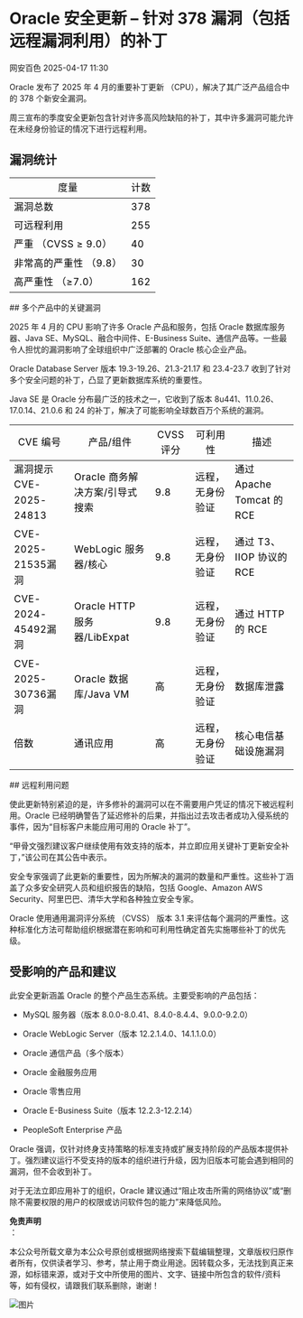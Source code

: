 #  Oracle 安全更新 – 针对 378 漏洞（包括远程漏洞利用）的补丁   
 网安百色   2025-04-17 11:30  
  
Oracle 发布了 2025 年 4 月的重要补丁更新 （CPU），解决了其广泛产品组合中的 378 个新安全漏洞。  
  
周三宣布的季度安全更新包含针对许多高风险缺陷的补丁，其中许多漏洞可能允许在未经身份验证的情况下进行远程利用。  
## 漏洞统计  
  
<table><thead><tr><th><section><span leaf="" style="color:rgba(0, 0, 0, 0.9);font-size:17px;font-family:&#34;mp-quote&#34;, -apple-system-font, BlinkMacSystemFont, &#34;Helvetica Neue&#34;, &#34;PingFang SC&#34;, &#34;Hiragino Sans GB&#34;, &#34;Microsoft YaHei UI&#34;, &#34;Microsoft YaHei&#34;, Arial, sans-serif;line-height:1.6;letter-spacing:0.034em;font-style:normal;font-weight:normal;"><span textstyle="" style="color: rgb(0, 0, 0);">度量</span></span></section></th><th><section><span leaf="" style="color:rgba(0, 0, 0, 0.9);font-size:17px;font-family:&#34;mp-quote&#34;, -apple-system-font, BlinkMacSystemFont, &#34;Helvetica Neue&#34;, &#34;PingFang SC&#34;, &#34;Hiragino Sans GB&#34;, &#34;Microsoft YaHei UI&#34;, &#34;Microsoft YaHei&#34;, Arial, sans-serif;line-height:1.6;letter-spacing:0.034em;font-style:normal;font-weight:normal;"><span textstyle="" style="color: rgb(0, 0, 0);">计数</span></span></section></th></tr></thead><tbody><tr><td><section><span leaf="" style="color:rgba(0, 0, 0, 0.9);font-size:17px;font-family:&#34;mp-quote&#34;, -apple-system-font, BlinkMacSystemFont, &#34;Helvetica Neue&#34;, &#34;PingFang SC&#34;, &#34;Hiragino Sans GB&#34;, &#34;Microsoft YaHei UI&#34;, &#34;Microsoft YaHei&#34;, Arial, sans-serif;line-height:1.6;letter-spacing:0.034em;font-style:normal;font-weight:normal;"><span textstyle="" style="color: rgb(0, 0, 0);">漏洞总数</span></span></section></td><td><section><span leaf="" style="color:rgba(0, 0, 0, 0.9);font-size:17px;font-family:&#34;mp-quote&#34;, -apple-system-font, BlinkMacSystemFont, &#34;Helvetica Neue&#34;, &#34;PingFang SC&#34;, &#34;Hiragino Sans GB&#34;, &#34;Microsoft YaHei UI&#34;, &#34;Microsoft YaHei&#34;, Arial, sans-serif;line-height:1.6;letter-spacing:0.034em;font-style:normal;font-weight:normal;"><span textstyle="" style="color: rgb(0, 0, 0);">378</span></span></section></td></tr><tr><td><section><span leaf="" style="color:rgba(0, 0, 0, 0.9);font-size:17px;font-family:&#34;mp-quote&#34;, -apple-system-font, BlinkMacSystemFont, &#34;Helvetica Neue&#34;, &#34;PingFang SC&#34;, &#34;Hiragino Sans GB&#34;, &#34;Microsoft YaHei UI&#34;, &#34;Microsoft YaHei&#34;, Arial, sans-serif;line-height:1.6;letter-spacing:0.034em;font-style:normal;font-weight:normal;"><span textstyle="" style="color: rgb(0, 0, 0);">可远程利用</span></span></section></td><td><section><span leaf="" style="color:rgba(0, 0, 0, 0.9);font-size:17px;font-family:&#34;mp-quote&#34;, -apple-system-font, BlinkMacSystemFont, &#34;Helvetica Neue&#34;, &#34;PingFang SC&#34;, &#34;Hiragino Sans GB&#34;, &#34;Microsoft YaHei UI&#34;, &#34;Microsoft YaHei&#34;, Arial, sans-serif;line-height:1.6;letter-spacing:0.034em;font-style:normal;font-weight:normal;"><span textstyle="" style="color: rgb(0, 0, 0);">255</span></span></section></td></tr><tr><td><section><span leaf="" style="color:rgba(0, 0, 0, 0.9);font-size:17px;font-family:&#34;mp-quote&#34;, -apple-system-font, BlinkMacSystemFont, &#34;Helvetica Neue&#34;, &#34;PingFang SC&#34;, &#34;Hiragino Sans GB&#34;, &#34;Microsoft YaHei UI&#34;, &#34;Microsoft YaHei&#34;, Arial, sans-serif;line-height:1.6;letter-spacing:0.034em;font-style:normal;font-weight:normal;"><span textstyle="" style="color: rgb(0, 0, 0);">严重 （CVSS ≥ 9.0）</span></span></section></td><td><section><span leaf="" style="color:rgba(0, 0, 0, 0.9);font-size:17px;font-family:&#34;mp-quote&#34;, -apple-system-font, BlinkMacSystemFont, &#34;Helvetica Neue&#34;, &#34;PingFang SC&#34;, &#34;Hiragino Sans GB&#34;, &#34;Microsoft YaHei UI&#34;, &#34;Microsoft YaHei&#34;, Arial, sans-serif;line-height:1.6;letter-spacing:0.034em;font-style:normal;font-weight:normal;"><span textstyle="" style="color: rgb(0, 0, 0);">40</span></span></section></td></tr><tr><td><section><span leaf="" style="color:rgba(0, 0, 0, 0.9);font-size:17px;font-family:&#34;mp-quote&#34;, -apple-system-font, BlinkMacSystemFont, &#34;Helvetica Neue&#34;, &#34;PingFang SC&#34;, &#34;Hiragino Sans GB&#34;, &#34;Microsoft YaHei UI&#34;, &#34;Microsoft YaHei&#34;, Arial, sans-serif;line-height:1.6;letter-spacing:0.034em;font-style:normal;font-weight:normal;"><span textstyle="" style="color: rgb(0, 0, 0);">非常高的严重性 （9.8）</span></span></section></td><td><section><span leaf="" style="color:rgba(0, 0, 0, 0.9);font-size:17px;font-family:&#34;mp-quote&#34;, -apple-system-font, BlinkMacSystemFont, &#34;Helvetica Neue&#34;, &#34;PingFang SC&#34;, &#34;Hiragino Sans GB&#34;, &#34;Microsoft YaHei UI&#34;, &#34;Microsoft YaHei&#34;, Arial, sans-serif;line-height:1.6;letter-spacing:0.034em;font-style:normal;font-weight:normal;"><span textstyle="" style="color: rgb(0, 0, 0);">30</span></span></section></td></tr><tr><td><section><span leaf="" style="color:rgba(0, 0, 0, 0.9);font-size:17px;font-family:&#34;mp-quote&#34;, -apple-system-font, BlinkMacSystemFont, &#34;Helvetica Neue&#34;, &#34;PingFang SC&#34;, &#34;Hiragino Sans GB&#34;, &#34;Microsoft YaHei UI&#34;, &#34;Microsoft YaHei&#34;, Arial, sans-serif;line-height:1.6;letter-spacing:0.034em;font-style:normal;font-weight:normal;"><span textstyle="" style="color: rgb(0, 0, 0);">高严重性 （≥7.0）</span></span></section></td><td><section><span leaf="" style="color:rgba(0, 0, 0, 0.9);font-size:17px;font-family:&#34;mp-quote&#34;, -apple-system-font, BlinkMacSystemFont, &#34;Helvetica Neue&#34;, &#34;PingFang SC&#34;, &#34;Hiragino Sans GB&#34;, &#34;Microsoft YaHei UI&#34;, &#34;Microsoft YaHei&#34;, Arial, sans-serif;line-height:1.6;letter-spacing:0.034em;font-style:normal;font-weight:normal;"><span textstyle="" style="color: rgb(0, 0, 0);">162</span></span></section></td></tr></tbody></table>## 多个产品中的关键漏洞  
  
2025 年 4 月的 CPU 影响了许多 Oracle 产品和服务，包括 Oracle 数据库服务器、Java SE、MySQL、融合中间件、E-Business Suite、通信产品等。一些最令人担忧的漏洞影响了全球组织中广泛部署的 Oracle 核心企业产品。  
  
Oracle Database Server 版本 19.3-19.26、21.3-21.17 和 23.4-23.7 收到了针对多个安全问题的补丁，凸显了更新数据库系统的重要性。  
  
Java SE 是 Oracle 分布最广泛的技术之一，它收到了版本 8u441、11.0.26、17.0.14、21.0.6 和 24 的补丁，解决了可能影响全球数百万个系统的漏洞。  
  
<table><thead><tr><th><section><span leaf="" style="color:rgba(0, 0, 0, 0.9);font-size:17px;font-family:&#34;mp-quote&#34;, -apple-system-font, BlinkMacSystemFont, &#34;Helvetica Neue&#34;, &#34;PingFang SC&#34;, &#34;Hiragino Sans GB&#34;, &#34;Microsoft YaHei UI&#34;, &#34;Microsoft YaHei&#34;, Arial, sans-serif;line-height:1.6;letter-spacing:0.034em;font-style:normal;font-weight:normal;"><span textstyle="" style="color: rgb(0, 0, 0);">CVE 编号</span></span></section></th><th><section><span leaf="" style="color:rgba(0, 0, 0, 0.9);font-size:17px;font-family:&#34;mp-quote&#34;, -apple-system-font, BlinkMacSystemFont, &#34;Helvetica Neue&#34;, &#34;PingFang SC&#34;, &#34;Hiragino Sans GB&#34;, &#34;Microsoft YaHei UI&#34;, &#34;Microsoft YaHei&#34;, Arial, sans-serif;line-height:1.6;letter-spacing:0.034em;font-style:normal;font-weight:normal;"><span textstyle="" style="color: rgb(0, 0, 0);">产品/组件</span></span></section></th><th><section><span leaf="" style="color:rgba(0, 0, 0, 0.9);font-size:17px;font-family:&#34;mp-quote&#34;, -apple-system-font, BlinkMacSystemFont, &#34;Helvetica Neue&#34;, &#34;PingFang SC&#34;, &#34;Hiragino Sans GB&#34;, &#34;Microsoft YaHei UI&#34;, &#34;Microsoft YaHei&#34;, Arial, sans-serif;line-height:1.6;letter-spacing:0.034em;font-style:normal;font-weight:normal;"><span textstyle="" style="color: rgb(0, 0, 0);">CVSS 评分</span></span></section></th><th><section><span leaf="" style="color:rgba(0, 0, 0, 0.9);font-size:17px;font-family:&#34;mp-quote&#34;, -apple-system-font, BlinkMacSystemFont, &#34;Helvetica Neue&#34;, &#34;PingFang SC&#34;, &#34;Hiragino Sans GB&#34;, &#34;Microsoft YaHei UI&#34;, &#34;Microsoft YaHei&#34;, Arial, sans-serif;line-height:1.6;letter-spacing:0.034em;font-style:normal;font-weight:normal;"><span textstyle="" style="color: rgb(0, 0, 0);">可利用性</span></span></section></th><th><section><span leaf="" style="color:rgba(0, 0, 0, 0.9);font-size:17px;font-family:&#34;mp-quote&#34;, -apple-system-font, BlinkMacSystemFont, &#34;Helvetica Neue&#34;, &#34;PingFang SC&#34;, &#34;Hiragino Sans GB&#34;, &#34;Microsoft YaHei UI&#34;, &#34;Microsoft YaHei&#34;, Arial, sans-serif;line-height:1.6;letter-spacing:0.034em;font-style:normal;font-weight:normal;"><span textstyle="" style="color: rgb(0, 0, 0);">描述</span></span></section></th></tr></thead><tbody><tr><td><section><span leaf="" style="color:rgba(0, 0, 0, 0.9);font-size:17px;font-family:&#34;mp-quote&#34;, -apple-system-font, BlinkMacSystemFont, &#34;Helvetica Neue&#34;, &#34;PingFang SC&#34;, &#34;Hiragino Sans GB&#34;, &#34;Microsoft YaHei UI&#34;, &#34;Microsoft YaHei&#34;, Arial, sans-serif;line-height:1.6;letter-spacing:0.034em;font-style:normal;font-weight:normal;"><span textstyle="" style="color: rgb(0, 0, 0);">漏洞提示 CVE-2025-24813</span></span></section></td><td><section><span leaf="" style="color:rgba(0, 0, 0, 0.9);font-size:17px;font-family:&#34;mp-quote&#34;, -apple-system-font, BlinkMacSystemFont, &#34;Helvetica Neue&#34;, &#34;PingFang SC&#34;, &#34;Hiragino Sans GB&#34;, &#34;Microsoft YaHei UI&#34;, &#34;Microsoft YaHei&#34;, Arial, sans-serif;line-height:1.6;letter-spacing:0.034em;font-style:normal;font-weight:normal;"><span textstyle="" style="color: rgb(0, 0, 0);">Oracle 商务解决方案/引导式搜索</span></span></section></td><td><section><span leaf="" style="color:rgba(0, 0, 0, 0.9);font-size:17px;font-family:&#34;mp-quote&#34;, -apple-system-font, BlinkMacSystemFont, &#34;Helvetica Neue&#34;, &#34;PingFang SC&#34;, &#34;Hiragino Sans GB&#34;, &#34;Microsoft YaHei UI&#34;, &#34;Microsoft YaHei&#34;, Arial, sans-serif;line-height:1.6;letter-spacing:0.034em;font-style:normal;font-weight:normal;"><span textstyle="" style="color: rgb(0, 0, 0);">9.8</span></span></section></td><td><section><span leaf="" style="color:rgba(0, 0, 0, 0.9);font-size:17px;font-family:&#34;mp-quote&#34;, -apple-system-font, BlinkMacSystemFont, &#34;Helvetica Neue&#34;, &#34;PingFang SC&#34;, &#34;Hiragino Sans GB&#34;, &#34;Microsoft YaHei UI&#34;, &#34;Microsoft YaHei&#34;, Arial, sans-serif;line-height:1.6;letter-spacing:0.034em;font-style:normal;font-weight:normal;"><span textstyle="" style="color: rgb(0, 0, 0);">远程，无身份验证</span></span></section></td><td><section><span leaf="" style="color:rgba(0, 0, 0, 0.9);font-size:17px;font-family:&#34;mp-quote&#34;, -apple-system-font, BlinkMacSystemFont, &#34;Helvetica Neue&#34;, &#34;PingFang SC&#34;, &#34;Hiragino Sans GB&#34;, &#34;Microsoft YaHei UI&#34;, &#34;Microsoft YaHei&#34;, Arial, sans-serif;line-height:1.6;letter-spacing:0.034em;font-style:normal;font-weight:normal;"><span textstyle="" style="color: rgb(0, 0, 0);">通过 Apache Tomcat 的 RCE</span></span></section></td></tr><tr><td><section><span leaf="" style="color:rgba(0, 0, 0, 0.9);font-size:17px;font-family:&#34;mp-quote&#34;, -apple-system-font, BlinkMacSystemFont, &#34;Helvetica Neue&#34;, &#34;PingFang SC&#34;, &#34;Hiragino Sans GB&#34;, &#34;Microsoft YaHei UI&#34;, &#34;Microsoft YaHei&#34;, Arial, sans-serif;line-height:1.6;letter-spacing:0.034em;font-style:normal;font-weight:normal;"><span textstyle="" style="color: rgb(0, 0, 0);">CVE-2025-21535漏洞</span></span></section></td><td><section><span leaf="" style="color:rgba(0, 0, 0, 0.9);font-size:17px;font-family:&#34;mp-quote&#34;, -apple-system-font, BlinkMacSystemFont, &#34;Helvetica Neue&#34;, &#34;PingFang SC&#34;, &#34;Hiragino Sans GB&#34;, &#34;Microsoft YaHei UI&#34;, &#34;Microsoft YaHei&#34;, Arial, sans-serif;line-height:1.6;letter-spacing:0.034em;font-style:normal;font-weight:normal;"><span textstyle="" style="color: rgb(0, 0, 0);">WebLogic 服务器/核心</span></span></section></td><td><section><span leaf="" style="color:rgba(0, 0, 0, 0.9);font-size:17px;font-family:&#34;mp-quote&#34;, -apple-system-font, BlinkMacSystemFont, &#34;Helvetica Neue&#34;, &#34;PingFang SC&#34;, &#34;Hiragino Sans GB&#34;, &#34;Microsoft YaHei UI&#34;, &#34;Microsoft YaHei&#34;, Arial, sans-serif;line-height:1.6;letter-spacing:0.034em;font-style:normal;font-weight:normal;"><span textstyle="" style="color: rgb(0, 0, 0);">9.8</span></span></section></td><td><section><span leaf="" style="color:rgba(0, 0, 0, 0.9);font-size:17px;font-family:&#34;mp-quote&#34;, -apple-system-font, BlinkMacSystemFont, &#34;Helvetica Neue&#34;, &#34;PingFang SC&#34;, &#34;Hiragino Sans GB&#34;, &#34;Microsoft YaHei UI&#34;, &#34;Microsoft YaHei&#34;, Arial, sans-serif;line-height:1.6;letter-spacing:0.034em;font-style:normal;font-weight:normal;"><span textstyle="" style="color: rgb(0, 0, 0);">远程，无身份验证</span></span></section></td><td><section><span leaf="" style="color:rgba(0, 0, 0, 0.9);font-size:17px;font-family:&#34;mp-quote&#34;, -apple-system-font, BlinkMacSystemFont, &#34;Helvetica Neue&#34;, &#34;PingFang SC&#34;, &#34;Hiragino Sans GB&#34;, &#34;Microsoft YaHei UI&#34;, &#34;Microsoft YaHei&#34;, Arial, sans-serif;line-height:1.6;letter-spacing:0.034em;font-style:normal;font-weight:normal;"><span textstyle="" style="color: rgb(0, 0, 0);">通过 T3、IIOP 协议的 RCE</span></span></section></td></tr><tr><td><section><span leaf="" style="color:rgba(0, 0, 0, 0.9);font-size:17px;font-family:&#34;mp-quote&#34;, -apple-system-font, BlinkMacSystemFont, &#34;Helvetica Neue&#34;, &#34;PingFang SC&#34;, &#34;Hiragino Sans GB&#34;, &#34;Microsoft YaHei UI&#34;, &#34;Microsoft YaHei&#34;, Arial, sans-serif;line-height:1.6;letter-spacing:0.034em;font-style:normal;font-weight:normal;"><span textstyle="" style="color: rgb(0, 0, 0);">CVE-2024-45492漏洞</span></span></section></td><td><section><span leaf="" style="color:rgba(0, 0, 0, 0.9);font-size:17px;font-family:&#34;mp-quote&#34;, -apple-system-font, BlinkMacSystemFont, &#34;Helvetica Neue&#34;, &#34;PingFang SC&#34;, &#34;Hiragino Sans GB&#34;, &#34;Microsoft YaHei UI&#34;, &#34;Microsoft YaHei&#34;, Arial, sans-serif;line-height:1.6;letter-spacing:0.034em;font-style:normal;font-weight:normal;"><span textstyle="" style="color: rgb(0, 0, 0);">Oracle HTTP 服务器/LibExpat</span></span></section></td><td><section><span leaf="" style="color:rgba(0, 0, 0, 0.9);font-size:17px;font-family:&#34;mp-quote&#34;, -apple-system-font, BlinkMacSystemFont, &#34;Helvetica Neue&#34;, &#34;PingFang SC&#34;, &#34;Hiragino Sans GB&#34;, &#34;Microsoft YaHei UI&#34;, &#34;Microsoft YaHei&#34;, Arial, sans-serif;line-height:1.6;letter-spacing:0.034em;font-style:normal;font-weight:normal;"><span textstyle="" style="color: rgb(0, 0, 0);">9.8</span></span></section></td><td><section><span leaf="" style="color:rgba(0, 0, 0, 0.9);font-size:17px;font-family:&#34;mp-quote&#34;, -apple-system-font, BlinkMacSystemFont, &#34;Helvetica Neue&#34;, &#34;PingFang SC&#34;, &#34;Hiragino Sans GB&#34;, &#34;Microsoft YaHei UI&#34;, &#34;Microsoft YaHei&#34;, Arial, sans-serif;line-height:1.6;letter-spacing:0.034em;font-style:normal;font-weight:normal;"><span textstyle="" style="color: rgb(0, 0, 0);">远程，无身份验证</span></span></section></td><td><section><span leaf="" style="color:rgba(0, 0, 0, 0.9);font-size:17px;font-family:&#34;mp-quote&#34;, -apple-system-font, BlinkMacSystemFont, &#34;Helvetica Neue&#34;, &#34;PingFang SC&#34;, &#34;Hiragino Sans GB&#34;, &#34;Microsoft YaHei UI&#34;, &#34;Microsoft YaHei&#34;, Arial, sans-serif;line-height:1.6;letter-spacing:0.034em;font-style:normal;font-weight:normal;"><span textstyle="" style="color: rgb(0, 0, 0);">通过 HTTP 的 RCE</span></span></section></td></tr><tr><td><section><span leaf="" style="color:rgba(0, 0, 0, 0.9);font-size:17px;font-family:&#34;mp-quote&#34;, -apple-system-font, BlinkMacSystemFont, &#34;Helvetica Neue&#34;, &#34;PingFang SC&#34;, &#34;Hiragino Sans GB&#34;, &#34;Microsoft YaHei UI&#34;, &#34;Microsoft YaHei&#34;, Arial, sans-serif;line-height:1.6;letter-spacing:0.034em;font-style:normal;font-weight:normal;"><span textstyle="" style="color: rgb(0, 0, 0);">CVE-2025-30736漏洞</span></span></section></td><td><section><span leaf="" style="color:rgba(0, 0, 0, 0.9);font-size:17px;font-family:&#34;mp-quote&#34;, -apple-system-font, BlinkMacSystemFont, &#34;Helvetica Neue&#34;, &#34;PingFang SC&#34;, &#34;Hiragino Sans GB&#34;, &#34;Microsoft YaHei UI&#34;, &#34;Microsoft YaHei&#34;, Arial, sans-serif;line-height:1.6;letter-spacing:0.034em;font-style:normal;font-weight:normal;"><span textstyle="" style="color: rgb(0, 0, 0);">Oracle 数据库/Java VM</span></span></section></td><td><section><span leaf="" style="color:rgba(0, 0, 0, 0.9);font-size:17px;font-family:&#34;mp-quote&#34;, -apple-system-font, BlinkMacSystemFont, &#34;Helvetica Neue&#34;, &#34;PingFang SC&#34;, &#34;Hiragino Sans GB&#34;, &#34;Microsoft YaHei UI&#34;, &#34;Microsoft YaHei&#34;, Arial, sans-serif;line-height:1.6;letter-spacing:0.034em;font-style:normal;font-weight:normal;"><span textstyle="" style="color: rgb(0, 0, 0);">高</span></span></section></td><td><section><span leaf="" style="color:rgba(0, 0, 0, 0.9);font-size:17px;font-family:&#34;mp-quote&#34;, -apple-system-font, BlinkMacSystemFont, &#34;Helvetica Neue&#34;, &#34;PingFang SC&#34;, &#34;Hiragino Sans GB&#34;, &#34;Microsoft YaHei UI&#34;, &#34;Microsoft YaHei&#34;, Arial, sans-serif;line-height:1.6;letter-spacing:0.034em;font-style:normal;font-weight:normal;"><span textstyle="" style="color: rgb(0, 0, 0);">远程，无身份验证</span></span></section></td><td><section><span leaf="" style="color:rgba(0, 0, 0, 0.9);font-size:17px;font-family:&#34;mp-quote&#34;, -apple-system-font, BlinkMacSystemFont, &#34;Helvetica Neue&#34;, &#34;PingFang SC&#34;, &#34;Hiragino Sans GB&#34;, &#34;Microsoft YaHei UI&#34;, &#34;Microsoft YaHei&#34;, Arial, sans-serif;line-height:1.6;letter-spacing:0.034em;font-style:normal;font-weight:normal;"><span textstyle="" style="color: rgb(0, 0, 0);">数据库泄露</span></span></section></td></tr><tr><td><section><span leaf="" style="color:rgba(0, 0, 0, 0.9);font-size:17px;font-family:&#34;mp-quote&#34;, -apple-system-font, BlinkMacSystemFont, &#34;Helvetica Neue&#34;, &#34;PingFang SC&#34;, &#34;Hiragino Sans GB&#34;, &#34;Microsoft YaHei UI&#34;, &#34;Microsoft YaHei&#34;, Arial, sans-serif;line-height:1.6;letter-spacing:0.034em;font-style:normal;font-weight:normal;"><span textstyle="" style="color: rgb(0, 0, 0);">倍数</span></span></section></td><td><section><span leaf="" style="color:rgba(0, 0, 0, 0.9);font-size:17px;font-family:&#34;mp-quote&#34;, -apple-system-font, BlinkMacSystemFont, &#34;Helvetica Neue&#34;, &#34;PingFang SC&#34;, &#34;Hiragino Sans GB&#34;, &#34;Microsoft YaHei UI&#34;, &#34;Microsoft YaHei&#34;, Arial, sans-serif;line-height:1.6;letter-spacing:0.034em;font-style:normal;font-weight:normal;"><span textstyle="" style="color: rgb(0, 0, 0);">通讯应用</span></span></section></td><td><section><span leaf="" style="color:rgba(0, 0, 0, 0.9);font-size:17px;font-family:&#34;mp-quote&#34;, -apple-system-font, BlinkMacSystemFont, &#34;Helvetica Neue&#34;, &#34;PingFang SC&#34;, &#34;Hiragino Sans GB&#34;, &#34;Microsoft YaHei UI&#34;, &#34;Microsoft YaHei&#34;, Arial, sans-serif;line-height:1.6;letter-spacing:0.034em;font-style:normal;font-weight:normal;"><span textstyle="" style="color: rgb(0, 0, 0);">高</span></span></section></td><td><section><span leaf="" style="color:rgba(0, 0, 0, 0.9);font-size:17px;font-family:&#34;mp-quote&#34;, -apple-system-font, BlinkMacSystemFont, &#34;Helvetica Neue&#34;, &#34;PingFang SC&#34;, &#34;Hiragino Sans GB&#34;, &#34;Microsoft YaHei UI&#34;, &#34;Microsoft YaHei&#34;, Arial, sans-serif;line-height:1.6;letter-spacing:0.034em;font-style:normal;font-weight:normal;"><span textstyle="" style="color: rgb(0, 0, 0);">远程，无身份验证</span></span></section></td><td><section><span leaf="" style="color:rgba(0, 0, 0, 0.9);font-size:17px;font-family:&#34;mp-quote&#34;, -apple-system-font, BlinkMacSystemFont, &#34;Helvetica Neue&#34;, &#34;PingFang SC&#34;, &#34;Hiragino Sans GB&#34;, &#34;Microsoft YaHei UI&#34;, &#34;Microsoft YaHei&#34;, Arial, sans-serif;line-height:1.6;letter-spacing:0.034em;font-style:normal;font-weight:normal;"><span textstyle="" style="color: rgb(0, 0, 0);">核心电信基础设施漏洞</span></span></section></td></tr></tbody></table>## 远程利用问题  
  
使此更新特别紧迫的是，许多修补的漏洞可以在不需要用户凭证的情况下被远程利用。Oracle 已经明确警告了延迟修补的后果，并指出过去攻击者成功入侵系统的事件，因为“目标客户未能应用可用的 Oracle 补丁”。  
  
“甲骨文强烈建议客户继续使用有效支持的版本，并立即应用关键补丁更新安全补丁，”该公司在其公告中表示。  
  
安全专家强调了此更新的重要性，因为所解决的漏洞的数量和严重性。这些补丁涵盖了众多安全研究人员和组织报告的缺陷，包括 Google、Amazon AWS Security、阿里巴巴、清华大学和各种独立安全专家。  
  
Oracle 使用通用漏洞评分系统 （CVSS） 版本 3.1 来评估每个漏洞的严重性。这种标准化方法可帮助组织根据潜在影响和可利用性确定首先实施哪些补丁的优先级。  
## 受影响的产品和建议  
  
此安全更新涵盖 Oracle 的整个产品生态系统。主要受影响的产品包括：  
- MySQL 服务器（版本 8.0.0-8.0.41、8.4.0-8.4.4、9.0.0-9.2.0）  
  
- Oracle WebLogic Server（版本 12.2.1.4.0、14.1.1.0.0）  
  
- Oracle 通信产品（多个版本）  
  
- Oracle 金融服务应用  
  
- Oracle 零售应用  
  
- Oracle E-Business Suite（版本 12.2.3-12.2.14）  
  
- PeopleSoft Enterprise 产品  
  
  
Oracle 强调，仅针对终身支持策略的标准支持或扩展支持阶段的产品版本提供补丁。强烈建议运行不受支持的版本的组织进行升级，因为旧版本可能会遇到相同的漏洞，但不会收到补丁。  
  
对于无法立即应用补丁的组织，Oracle 建议通过“阻止攻击所需的网络协议”或“删除不需要权限的用户的权限或访问软件包的能力”来降低风险。  
  
**免责声明**  
：  
  
本公众号所载文章为本公众号原创或根据网络搜索下载编辑整理，文章版权归原作者所有，仅供读者学习、参考，禁止用于商业用途。因转载众多，无法找到真正来源，如标错来源，或对于文中所使用的图片、文字、链接中所包含的软件/资料等，如有侵权，请跟我们联系删除，谢谢！  
  
![图片](https://mmbiz.qpic.cn/mmbiz_jpg/1QIbxKfhZo5lNbibXUkeIxDGJmD2Md5vKicbNtIkdNvibicL87FjAOqGicuxcgBuRjjolLcGDOnfhMdykXibWuH6DV1g/640?wx_fmt=other&from=appmsg&wxfrom=5&wx_lazy=1&wx_co=1&tp=webp "")  
  
